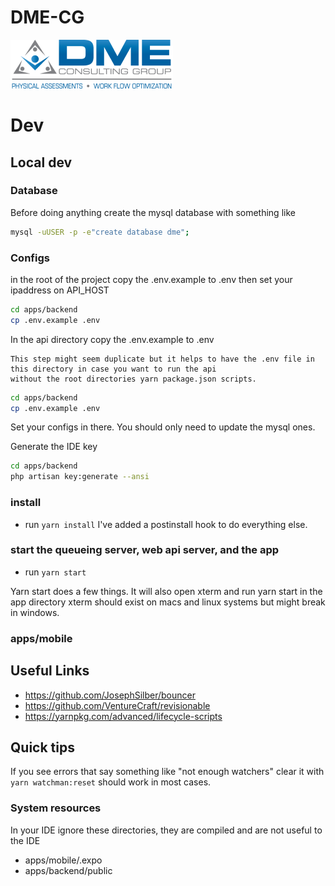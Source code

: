 # DME-CG

![DME-CG](apps/web/public/images/logo.png)

# Dev

## Local dev

### Database
Before doing anything create the mysql database with something like
```bash
mysql -uUSER -p -e"create database dme";
```

### Configs

in the root of the project copy the .env.example to .env then set your ipaddress on API_HOST
```bash
cd apps/backend
cp .env.example .env
```

In the api directory copy the .env.example to .env
 
    This step might seem duplicate but it helps to have the .env file in this directory in case you want to run the api 
    without the root directories yarn package.json scripts.
     
```bash
cd apps/backend
cp .env.example .env
``` 
Set your configs in there. You should only need to update the mysql ones.

Generate the IDE key
```bash
cd apps/backend
php artisan key:generate --ansi
``` 

### install
* run `yarn install` I've added a postinstall hook to do everything else.

### start the queueing server, web api server, and the app
* run `yarn start`

Yarn start does a few things. It will also open xterm and run yarn start in the app directory
xterm should exist on macs and linux systems but might break in windows. 

### apps/mobile

## Useful Links
* https://github.com/JosephSilber/bouncer
* https://github.com/VentureCraft/revisionable
* https://yarnpkg.com/advanced/lifecycle-scripts

## Quick tips 

If you see errors that say something like "not enough watchers" clear it with `yarn watchman:reset` should work in most cases.

### System resources
In your IDE ignore these directories, they are compiled and are not useful to the IDE
* apps/mobile/.expo
* apps/backend/public
